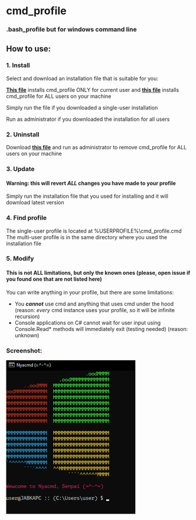 # cmd_profile  
### .bash_profile but for windows command line  
  
## How to use:  
### 1. Install  
Select and download an installation file that is suitable for you:  
  
**[This file](https://github.com/Jabka-M/cmd_profile/blob/main/install_for_current_user.cmd)** installs cmd_profile ONLY for current user and **[this file](https://github.com/Jabka-M/cmd_profile/blob/main/install_for_all_users.cmd)** installs cmd_profile for ALL users on your machine  
  
Simply run the file if you downloaded a single-user installation  
  
Run as administrator if you downloaded the installation for all users  
  
### 2. Uninstall  
Download **[this file](https://github.com/Jabka-M/cmd_profile/blob/main/uninstall.cmd)** and run as administrator to remove cmd_profile for ALL users on your machine  
  
### 3. Update  
#### Warning: this will revert ***ALL*** changes you have made to your profile  
Simply run the installation file that you used for installing and it will download latest version
  
### 4. Find profile    
The single-user profile is located at %USERPROFILE%\cmd_profile.cmd  
The multi-user profile is in the same directory where you used the installation file  
  
### 5. Modify
#### **This is not ALL limitations, but only the known ones (please, open issue if you found one that are not listed here)**  
You can write anything in your profile, but there are some limitations:  
* You ***cannot*** use cmd and anything that uses cmd under the hood (reason: *every* cmd instance uses your profile, so it will be infinite recursion)
* Console applications on C# cannot wait for user input using Console.Read* methods will immediately exit (testing needed) (reason: unknown)

### Screenshot:  
![example.png](/example.png)
